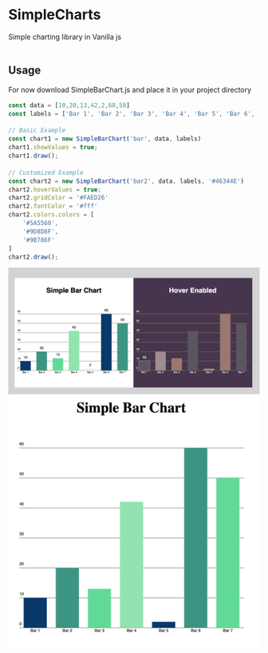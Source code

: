 # SimpleCharts
Simple charting library in Vanilla js <br><br>

## Usage
For now download SimpleBarChart.js and place it in your project directory
```JavaScript
const data = [10,20,13,42,2,60,50]
const labels = ['Bar 1', 'Bar 2', 'Bar 3', 'Bar 4', 'Bar 5', 'Bar 6', 'Bar 7']

// Basic Example
const chart1 = new SimpleBarChart('bar', data, labels)
chart1.showValues = true;
chart1.draw();

// Customized Example
const chart2 = new SimpleBarChart('bar2', data, labels, '#46344E')
chart2.hoverValues = true;
chart2.gridColor = '#FAED26'
chart2.fontColor = '#fff'
chart2.colors.colors = [
    '#5A5560',
    '#9D8D8F',
    '#9B786F'
]
chart2.draw();
```
![hoverBar](./img/hoverBar.png)
<br>
![blankBar](./img/simpleBar.png)